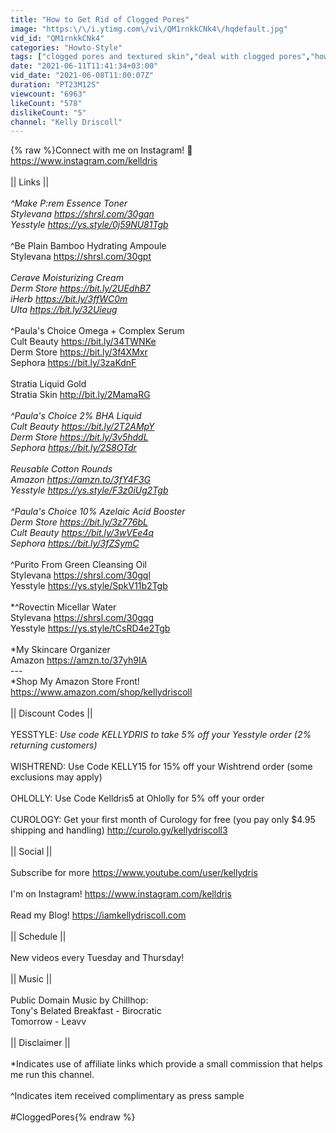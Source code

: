 ```yaml
---
title: "How to Get Rid of Clogged Pores"
image: "https:\/\/i.ytimg.com\/vi\/QM1rnkkCNk4\/hqdefault.jpg"
vid_id: "QM1rnkkCNk4"
categories: "Howto-Style"
tags: ["clogged pores and textured skin","deal with clogged pores","how to get rid of clogged pores"]
date: "2021-06-11T11:41:34+03:00"
vid_date: "2021-06-08T11:00:07Z"
duration: "PT23M12S"
viewcount: "6963"
likeCount: "578"
dislikeCount: "5"
channel: "Kelly Driscoll"
---
```

{% raw %}Connect with me on Instagram! 💖 <a rel="nofollow" target="blank" href="https://www.instagram.com/kelldris">https://www.instagram.com/kelldris</a><br /><br />|| Links ||<br /><br />*^Make P:rem Essence Toner<br />Stylevana <a rel="nofollow" target="blank" href="https://shrsl.com/30gqn">https://shrsl.com/30gqn</a><br />Yesstyle <a rel="nofollow" target="blank" href="https://ys.style/0j59NU81Tgb">https://ys.style/0j59NU81Tgb</a><br /><br />*^Be Plain Bamboo Hydrating Ampoule<br />Stylevana <a rel="nofollow" target="blank" href="https://shrsl.com/30gpt">https://shrsl.com/30gpt</a><br /><br />*Cerave Moisturizing Cream<br />Derm Store <a rel="nofollow" target="blank" href="https://bit.ly/2UEdhB7">https://bit.ly/2UEdhB7</a><br />iHerb <a rel="nofollow" target="blank" href="https://bit.ly/3ffWC0m">https://bit.ly/3ffWC0m</a><br />Ulta <a rel="nofollow" target="blank" href="https://bit.ly/32Uieug">https://bit.ly/32Uieug</a><br /><br />*^Paula's Choice Omega + Complex Serum<br />Cult Beauty <a rel="nofollow" target="blank" href="https://bit.ly/34TWNKe">https://bit.ly/34TWNKe</a><br />Derm Store <a rel="nofollow" target="blank" href="https://bit.ly/3f4XMxr">https://bit.ly/3f4XMxr</a><br />Sephora <a rel="nofollow" target="blank" href="https://bit.ly/3zaKdnF">https://bit.ly/3zaKdnF</a><br /><br />Stratia Liquid Gold<br />Stratia Skin <a rel="nofollow" target="blank" href="http://bit.ly/2MamaRG">http://bit.ly/2MamaRG</a><br /><br />*^Paula's Choice 2% BHA Liquid<br />Cult Beauty <a rel="nofollow" target="blank" href="https://bit.ly/2T2AMpY">https://bit.ly/2T2AMpY</a><br />Derm Store <a rel="nofollow" target="blank" href="https://bit.ly/3v5hddL">https://bit.ly/3v5hddL</a><br />Sephora <a rel="nofollow" target="blank" href="https://bit.ly/2S8OTdr">https://bit.ly/2S8OTdr</a><br /><br />*Reusable Cotton Rounds<br />Amazon <a rel="nofollow" target="blank" href="https://amzn.to/3fY4F3G">https://amzn.to/3fY4F3G</a><br />Yesstyle <a rel="nofollow" target="blank" href="https://ys.style/F3z0iUg2Tgb">https://ys.style/F3z0iUg2Tgb</a><br /><br />*^Paula's Choice 10% Azelaic Acid Booster<br />Derm Store <a rel="nofollow" target="blank" href="https://bit.ly/3z776bL">https://bit.ly/3z776bL</a><br />Cult Beauty <a rel="nofollow" target="blank" href="https://bit.ly/3wVEe4q">https://bit.ly/3wVEe4q</a><br />Sephora <a rel="nofollow" target="blank" href="https://bit.ly/3fZSymC">https://bit.ly/3fZSymC</a><br /><br />*^Purito From Green Cleansing Oil<br />Stylevana <a rel="nofollow" target="blank" href="https://shrsl.com/30gql">https://shrsl.com/30gql</a><br />Yesstyle <a rel="nofollow" target="blank" href="https://ys.style/SpkV11b2Tgb">https://ys.style/SpkV11b2Tgb</a><br /><br />*^Rovectin Micellar Water<br />Stylevana <a rel="nofollow" target="blank" href="https://shrsl.com/30gqg">https://shrsl.com/30gqg</a><br />Yesstyle <a rel="nofollow" target="blank" href="https://ys.style/tCsRD4e2Tgb">https://ys.style/tCsRD4e2Tgb</a><br /><br />*My Skincare Organizer <br />Amazon <a rel="nofollow" target="blank" href="https://amzn.to/37yh9IA">https://amzn.to/37yh9IA</a><br />---<br />*Shop My Amazon Store Front!<br /><a rel="nofollow" target="blank" href="https://www.amazon.com/shop/kellydriscoll">https://www.amazon.com/shop/kellydriscoll</a><br /><br />|| Discount Codes ||<br /><br />YESSTYLE: *Use code KELLYDRIS to take 5% off your Yesstyle order (2% returning customers)*<br /><br />WISHTREND: Use Code KELLY15 for 15% off your Wishtrend order (some exclusions may apply)<br /><br />OHLOLLY: Use Code Kelldris5 at Ohlolly for 5% off your order <br /><br />CUROLOGY: Get your first month of Curology for free (you pay only $4.95 shipping and handling) <a rel="nofollow" target="blank" href="http://curolo.gy/kellydriscoll3">http://curolo.gy/kellydriscoll3</a><br /><br />|| Social || <br /><br />Subscribe for more <a rel="nofollow" target="blank" href="https://www.youtube.com/user/kellydris">https://www.youtube.com/user/kellydris</a><br /><br />I'm on Instagram! <a rel="nofollow" target="blank" href="https://www.instagram.com/kelldris">https://www.instagram.com/kelldris</a><br /><br />Read my Blog! <a rel="nofollow" target="blank" href="https://iamkellydriscoll.com">https://iamkellydriscoll.com</a><br /><br />|| Schedule ||<br /><br />New videos every Tuesday and Thursday!<br /><br />|| Music ||<br /><br />Public Domain Music by Chillhop:<br />Tony's Belated Breakfast - Birocratic<br />Tomorrow - Leavv<br /><br />|| Disclaimer ||<br /><br />*Indicates use of affiliate links which provide a small commission that helps me run this channel.<br /><br />^Indicates item received complimentary as press sample<br /><br />#CloggedPores{% endraw %}
